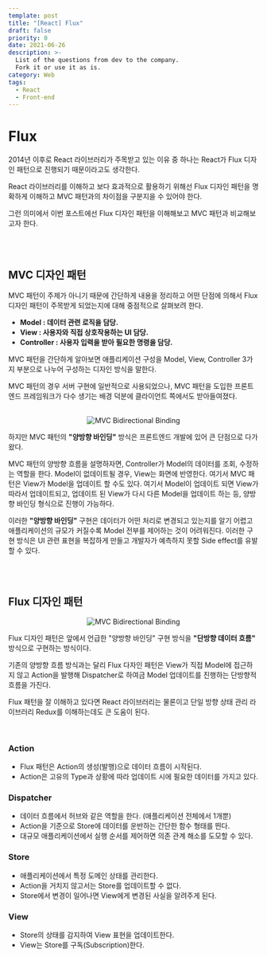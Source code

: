 ```yaml
---
template: post
title: "[React] Flux"
draft: false
priority: 0
date: 2021-06-26
description: >-
  List of the questions from dev to the company.
  Fork it or use it as is.
category: Web
tags:
  - React
  - Front-end
---
```


# **Flux**

2014년 이후로 React 라이브러리가 주목받고 있는 이유 중 하나는 React가 Flux 디자인 패턴으로 진행되기 때문이라고도 생각한다.

React 라이브러리를 이해하고 보다 효과적으로 활용하기 위해선 Flux 디자인 패턴을 명확하게 이해하고 MVC 패턴과의 차이점을 구분지을 수 있어야 한다.

그런 의미에서 이번 포스트에선 Flux 디자인 패턴을 이해해보고 MVC 패턴과 비교해보고자 한다.

<br/>

<br/>

## **MVC 디자인 패턴**

MVC 패턴이 주제가 아니기 때문에 간단하게 내용을 정리하고 어떤 단점에 의해서 Flux 디자인 패턴이 주목받게 되었는지에 대해 중점적으로 살펴보려 한다.

- **Model : 데이터 관련 로직을 담당.**
- **View : 사용자와 직접 상호작용하는 UI 담당.**
- **Controller : 사용자 입력을 받아 필요한 명령을 담당.**

MVC 패턴을 간단하게 알아보면 애플리케이션 구성을 Model, View, Controller 3가지 부분으로 나누어 구성하는 디자인 방식을 말한다.

MVC 패턴의 경우 서버 구현에 일반적으로 사용되었으나, MVC 패턴을 도입한 프론트엔드 프레임워크가 다수 생기는 배경 덕분에 클라이언트 쪽에서도 받아들여졌다.

<br/>

<center>
  <img src='https://user-images.githubusercontent.com/57346455/123436512-a7036780-d609-11eb-890f-e035237107ef.png' alt='MVC Bidirectional Binding'/></center>

하지만 MVC 패턴의 **"양방향 바인딩"** 방식은 프론트엔드 개발에 있어 큰 단점으로 다가왔다.

MVC 패턴의 양방향 흐름을 설명하자면, Controller가 Model의 데이터를 조회, 수정하는 역할을 한다. Model이 없데이트될 경우, View는 화면에 반영한다. 여기서 MVC 패턴은 View가 Model을 업데이트 할 수도 있다. 여기서 Model이 업데이트 되면 View가 따라서 업데이트되고, 업데이트 된 View가 다시 다른 Model을 업데이트 하는 등, 양방향 바인딩 형식으로 진행이 가능하다.

이러한 **"양방향 바인딩"** 구현은 데이터가 어떤 처리로 변경되고 있는지를 알기 어렵고 애플리케이션의 규모가 커질수록 Model 전부를 제어하는 것이 어려워진다. 이러한 구현 방식은 UI 관련 표현을 복잡하게 만들고 개발자가 예측하지 못할 Side effect를 유발할 수 있다.

<br/>

<br/>

## **Flux 디자인 패턴**

<center>
  <img src='https://user-images.githubusercontent.com/57346455/123438838-11b5a280-d60c-11eb-8f68-da83813926f5.png' alt='MVC Bidirectional Binding'/></center>

Flux 디자인 패턴은 앞에서 언급한 "양방향 바인딩" 구현 방식을 **"단방향 데이터 흐름"** 방식으로 구현하는 방식이다.

기존의 양방향 흐름 방식과는 달리 Flux 다자인 패턴은 View가 직접 Model에 접근하지 않고 Action을 발행해 Dispatcher로 하여금 Model 업데이트를 진행하는 단방향적 흐름을 가진다.

Flux 패턴을 잘 이해하고 있다면 React 라이브러리는 물론이고 단일 방향 상태 관리 라이브러리 Redux를 이해하는데도 큰 도움이 된다.

<br/>

### Action

- Flux 패턴은 Action의 생성(발행)으로 데이터 흐름이 시작된다.
- Action은 고유의 Type과 상황에 따라 업데이트 시에 필요한 데이터를 가지고 있다.

### Dispatcher

- 데이터 흐름에서 허브와 같은 역할을 한다. (애플리케이션 전체에서 1개뿐)
- Action을 기준으로 Store에 데이터를 운반하는 간단한 함수 형태를 띈다.
- 대규모 애플리케이션에서 실행 순서를 제어하면 의존 관계 해소를 도모할 수 있다.

### **Store**

- 애플리케이션에서 특정 도메인 상태를 관리한다.
- Action을 거치지 않고서는 Store를 업데이트할 수 없다.
- Store에서 변경이 일어나면 View에게 변경된 사실을 알려주게 된다.

### **View**

- Store의 상태를 감지하여 View 표현을 업데이트한다.
- View는 Store를 구독(Subscription)한다.

<br/>

<br/>

<br/>

